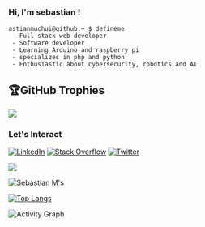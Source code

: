 ### Hi, I'm sebastian !
```cli
astianmuchui@github:~ $ defineme
 - Full stack web developer
 - Software developer
 - Learning Arduino and raspberry pi
 - specializes in php and python 
 - Enthusiastic about cybersecurity, robotics and AI
```

## 🏆GitHub Trophies
![](https://github-profile-trophy.vercel.app/?username=astianmuchui&theme=merko&no-frame=true&no-bg=true&margin-w=4)

### Let's Interact
[![LinkedIn](https://img.shields.io/badge/LinkedIn-%230077B5.svg?logo=linkedin&logoColor=white)](https://www.linkedin.com/in/astianmuchui/) [![Stack Overflow](https://img.shields.io/badge/-Stackoverflow-FE7A16?logo=stack-overflow&logoColor=white)](https://stackoverflow.com/users/14483975/seb-astian) [![Twitter](https://img.shields.io/badge/Twitter-%231DA1F2.svg?logo=Twitter&logoColor=white)](https://twitter.com/astianmuchui) 

![](https://github-readme-streak-stats.herokuapp.com/?user=astianmuchui&theme=tokyonight&hide_border=true)

![Sebastian M's](https://github-readme-stats.vercel.app/api?username=astianmuchui&show_icons=true&theme=tokyonight)

[![Top Langs](https://github-readme-stats.vercel.app/api/top-langs/?username=astianmuchui&layout=compact&theme=tokyonight&langs_count=12)](https://github.com/astianmuchui/github-readme-stats)

 
![Activity Graph](https://activity-graph.herokuapp.com/graph?username=astianmuchui&theme=github&hide_border=true&bg_color=0d1117&area_color=1f6fea&line=38d252&point=1f6fea&color=fefefe)


